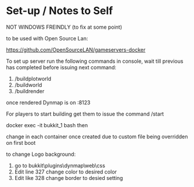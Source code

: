 # Set-up / Notes to Self

NOT WINDOWS FREINDLY (to fix at some point)

to be used with Open Source Lan:

https://github.com/OpenSourceLAN/gameservers-docker

To set up server run the following commands in console, wait till previous has completed before issuing next command:
1. /buildplotworld
2. /buildworld
3. /buildrender

once rendered Dynmap is on <IP>:8123
  
For players to start building get them to issue the command /start

docker exec -it bukkit_1 bash then

change in each container once created due to custom file being overridden on first boot

to change Logo background:
 1. go to bukkit\plugins\dynmap\web\css
 2. Edit line 327 change color to desired color 
 3.  Edit like 328 change border to desied setting
 

